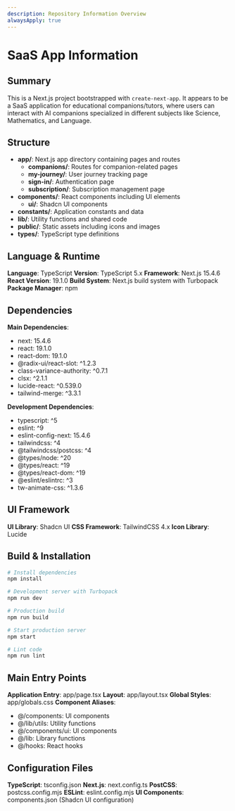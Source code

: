 ```yaml
---
description: Repository Information Overview
alwaysApply: true
---
```


# SaaS App Information

## Summary
This is a Next.js project bootstrapped with `create-next-app`. It appears to be a SaaS application for educational companions/tutors, where users can interact with AI companions specialized in different subjects like Science, Mathematics, and Language.

## Structure
- **app/**: Next.js app directory containing pages and routes
  - **companions/**: Routes for companion-related pages
  - **my-journey/**: User journey tracking page
  - **sign-in/**: Authentication page
  - **subscription/**: Subscription management page
- **components/**: React components including UI elements
  - **ui/**: Shadcn UI components
- **constants/**: Application constants and data
- **lib/**: Utility functions and shared code
- **public/**: Static assets including icons and images
- **types/**: TypeScript type definitions

## Language & Runtime
**Language**: TypeScript
**Version**: TypeScript 5.x
**Framework**: Next.js 15.4.6
**React Version**: 19.1.0
**Build System**: Next.js build system with Turbopack
**Package Manager**: npm

## Dependencies
**Main Dependencies**:
- next: 15.4.6
- react: 19.1.0
- react-dom: 19.1.0
- @radix-ui/react-slot: ^1.2.3
- class-variance-authority: ^0.7.1
- clsx: ^2.1.1
- lucide-react: ^0.539.0
- tailwind-merge: ^3.3.1

**Development Dependencies**:
- typescript: ^5
- eslint: ^9
- eslint-config-next: 15.4.6
- tailwindcss: ^4
- @tailwindcss/postcss: ^4
- @types/node: ^20
- @types/react: ^19
- @types/react-dom: ^19
- @eslint/eslintrc: ^3
- tw-animate-css: ^1.3.6

## UI Framework
**UI Library**: Shadcn UI
**CSS Framework**: TailwindCSS 4.x
**Icon Library**: Lucide

## Build & Installation
```bash
# Install dependencies
npm install

# Development server with Turbopack
npm run dev

# Production build
npm run build

# Start production server
npm start

# Lint code
npm run lint
```

## Main Entry Points
**Application Entry**: app/page.tsx
**Layout**: app/layout.tsx
**Global Styles**: app/globals.css
**Component Aliases**:
- @/components: UI components
- @/lib/utils: Utility functions
- @/components/ui: UI components
- @/lib: Library functions
- @/hooks: React hooks

## Configuration Files
**TypeScript**: tsconfig.json
**Next.js**: next.config.ts
**PostCSS**: postcss.config.mjs
**ESLint**: eslint.config.mjs
**UI Components**: components.json (Shadcn UI configuration)